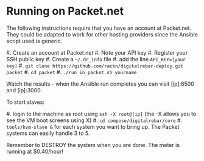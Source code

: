 # Running on Packet.net

The following instructions require that you have an account at Packet.net.  They could be adapted to work for other hosting providers since the Ansible script used is generic.

#. Create an account at Packet.net
  #. Note your API key
  #. Register your SSH public key
#. Create a `~/.dr_info` file
  #. add the line `API_KEY=[your key]`
#. `git clone https://github.com/rackn/digitalrebar-deploy.git packet`
#. `cd packet`
#. `./run_in_packet.sh yourname`

Watch the results - when the Ansible run completes you can visit [ip]:8500 and [ip]:3000.

To start slaves:

#. login to the machine as root using `ssh -X root@[ip]`  (the -X allows you to see the VM boot screens using X)
#. `cd compose/digitalrebar/core`
#. `tools/kvm-slave &` for each system you want to bring up.  The Packet systems can easily handle 3 to 5.

Remember to DESTROY the system when you are done.  The meter is running at $0.40/hour!

